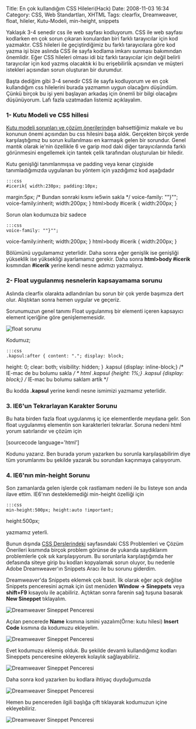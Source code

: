 Title: En çok kullandığım CSS Hileleri(Hack)
Date: 2008-11-03 16:34
Category: CSS, Web Standartları, XHTML
Tags: clearfix, Dreamweaver, float, hileler, Kutu-Modeli, min-height, snippets

Yaklaşık 3-4 senedir css ile web sayfası kodluyorum. CSS ile web sayfası
kodlarken en çok sorun çıkaran konulardan biri farklı tarayıcılar için
kod yazmaktır. CSS hileleri ile geçiştirdiğimiz bu farklı tarayıcılara
göre kod yazma işi bize aslında CSS ile sayfa kodlama imkanı sunması
bakımından önemlidir. Eğer CSS hileleri olması idi biz farklı
tarayıcılar için değil belirli tarayıcılar için kod yazmış olacaktık ki
bu erişebilirlik açısından ve müşteri istekleri açısından sorun
oluşturan bir durumdur.

Başta dediğim gibi 3-4 senedir CSS ile sayfa kodluyorum ve en çok
kullandığım css hilelerini burada yazmamın uygun olacağını düşündüm.
Çünkü birçok bu işi yeni başlayan arkadaş için önemli bir bilgi
olacağını düşünüyorum. Lafı fazla uzatmadan listemiz açıklayalım.

<!--more-->

### 1- Kutu Modeli ve CSS hillesi

[Kutu modeli sorunları ve çözüm önerilerinde][]n bahsettiğimiz makale ve
bu konunun önemi açısından bu css hilesini başa aldık. Gerçekten birçok
yerde karşılaştığımız bu sorun kullanılması en karmaşık gelen bir
sorundur. Genel mantık olarak ie'nin özellikle 6 ve garip mod daki diğer
tarayıcılarında farklı görünmesini engellemek için tantek çelik
tarafından oluşturulan bir hiledir.

Kutu genişliği tanımlanmışsa ve padding veya kenar çizgiside
tanımladığımızda uygulanan bu yöntem için yazdığımız kod aşağıdadır

	:::css
	#icerik{ width:230px; padding:10px;
margin:5px; /* Bundan sonraki kısmı ie5win sakla */ voice-family:
""}""; voice-family:inherit; width:200px; } html>body #icerik {
width:200px; }

Sorun olan kodumuza biz sadece

	:::css
	voice-family: ""}"";
voice-family:inherit; width:200px; } html>body #icerik { width:200px;
} 

Bölümünü uygulamamız yeterlidir. Daha sonra eğer genişlik ise genişliği
yükseklik ise yüksekliği ayarlamamız gerekir. Daha sonra **html>body
#icerik** kısmından **#icerik** yerine kendi nesne adımızı yazmalıyız.

### 2- Float uygulanmış nesnelerin kapsayamama sorunu

Aslında clearfix olarakta adlandırılan bu sorun bir çok yerde başımıza
dert olur. Alıştıktan sonra hemen uygular ve geçeriz.

Sorunumuzun genel tanımı Float uygulanmış bir elementi içeren kapsayıcı
element içeriğine göre genişlememesidir.

![float sorunu][]

Kodumuz;

	:::css
	.kapsul:after { content: "."; display: block;
height: 0; clear: both; visibility: hidden; } .kapsul {display:
inline-block;} /* IE-mac de bu bolumu sakla  */ * html .kapsul
{height: 1%;} .kapsul {display: block;} /* IE-mac bu bolumu saklam
artik */ 

  
Bu kodda **.kapsul** yerine kendi nesne ismimizi yazmamız yeterlidir.

### 3. IE6'un Tekrarlayan Karakter Sorunu

Bu hata birden fazla float uygulanmış iç içe elementlerde meydana gelir.
Son float uygulanmış elementin son karakterleri tekrarlar. Soruna nedeni
html yorum satırlarıdır ve çözüm için   

[sourcecode language='html']<!--[if !IE]>Yorumunu buraya yaz <![endif]-->


Kodunu yazarız. Ben burada yorum yazarken bu sorunla karşılaşabilirim
diye tüm yorumlarımı bu şekilde yazarak bu sorundan kaçınmaya
çalışıyorum.

### 4. IE6'nın min-height Sorunu

Son zamanlarda gelen işlerde çok rastlamam nedeni ile bu listeye son
anda ilave ettim. IE6'nın desteklemediği min-height özelliği için

	:::css
	min-height:500px; height:auto !important;
height:500px;

yazmamız yeterli.

Bunun dışında [CSS Derslerindeki][] sayfasındaki CSS Problemleri ve
Çözüm Önerileri kısmında birçok problem görünse de yukarıda saydıklarım
problemlerle çok sık karşılaşıyorum. Bu sorunlarla karşılaştığımda her
defasında siteye girip bu kodları kopyalamak sorun oluyor, bu nedenle
Adobe Dreamweaver'ın Snippets Aracı ile bu sorunu giderdim.

Dreamweaver'da Snippets eklemek çok basit. İlk olarak eğer açık değilse
Snippets penceresini açmak için üst menüden **Window -> Sineppets**
veya **shift+F9** kısayolu ile açabiliriz. Açtıktan sonra farenin sağ
tuşuna basarak **New Sineppet** tıklayalım.

![Dreamweaver Sineppet Penceresi][]

Açılan pencerede **Name** kısmına ismini yazalım(Örne: kutu hilesi)
**Insert Code** kısmına da kodumuzu ekleyelim.

![Dreamweaver Sineppet Penceresi][1]

Evet kodumuzu eklemiş olduk. Bu şekilde devamlı kullandığımız kodları
Sineppets penceresine ekleyerek kolaylık sağlayabiliriz.

![Dreamweaver Sineppet Penceresi][2]

Daha sonra kod yazarken bu kodlara ihtiyaç duyduğumuzda

![Dreamweaver Sineppet Penceresi][3]

Hemen bu pencereden ilgili başlığa çift tıklayarak kodumuzun içine
ekleyebiliriz.

![Dreamweaver Sineppet Penceresi][4]

</p>

  [Kutu modeli sorunları ve çözüm önerilerinde]: http://www.fatihhayrioglu.com/kutu-modeli-sorunlari-ve-cozumleri
    "Kutu modeli sorunları ve çözüm önerilerinde"
  [float sorunu]: /images/clearfix_sorun.gif
  [CSS Derslerindeki]: http://www.fatihhayrioglu.com/css-dersleri
    "CSS Dersleri Sayfası"
  [Dreamweaver Sineppet Penceresi]: /images/snippets13.gif
  [1]: /images/snippets2.gif
  [2]: /images/snippets3.gif
  [3]: /images/koda_hile_ekle1.gif
  [4]: /images/koda_hile_ekle2.gif
